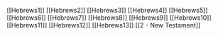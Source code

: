[[Hebrews1]]
[[Hebrews2]]
[[Hebrews3]]
[[Hebrews4]]
[[Hebrews5]]
[[Hebrews6]]
[[Hebrews7]]
[[Hebrews8]]
[[Hebrews9]]
[[Hebrews10]]
[[Hebrews11]]
[[Hebrews12]]
[[Hebrews13]]
[[2 - New Testament]]
